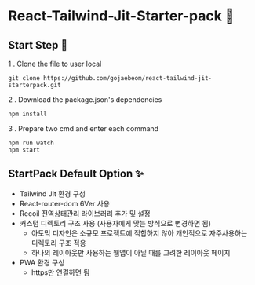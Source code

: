 # React-Tailwind-Jit-Starter-pack 🍩

## Start Step 🚀

1 . Clone the file to user local

```
git clone https://github.com/gojaebeom/react-tailwind-jit-starterpack.git
```

2 . Download the package.json's dependencies

```
npm install
```

3 . Prepare two cmd and enter each command

```
npm run watch
npm start
```

## StartPack Default Option ✨

- Tailwind Jit 환경 구성
- React-router-dom 6Ver 사용
- Recoil 전역상태관리 라이브러리 추가 및 설정
- 커스텀 디렉토리 구조 사용 (사용자에게 맞는 방식으로 변경하면 됨)
  - 아토믹 디자인은 소규모 프로젝트에 적합하지 않아 개인적으로 자주사용하는 디렉토리 구조 적용
  - 하나의 레이아웃만 사용하는 웹앱이 아닐 때를 고려한 레이아웃 페이지
- PWA 환경 구성
  - https만 연결하면 됨
